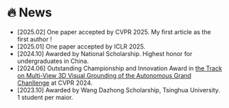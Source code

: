 # 🔥 News
- [2025.02] One paper accepted by CVPR 2025. My first article as the first author !
- [2025.01] One paper accepted by ICLR 2025.
- [2024.10] Awarded by National Scholarship. Highest honor for undergraduates in China.
- [2024.06] Outstanding Championship and Innovation Award in [the Track on Multi-View 3D Visual Grounding of the Autonomous Grand Chanllenge](https://opendrivelab.com/challenge2024/#multiview_3d_visual_grounding) at CVPR 2024.
- [2023.10] Awarded by Wang Dazhong Scholarship, Tsinghua University. 1 student per maior.
 
